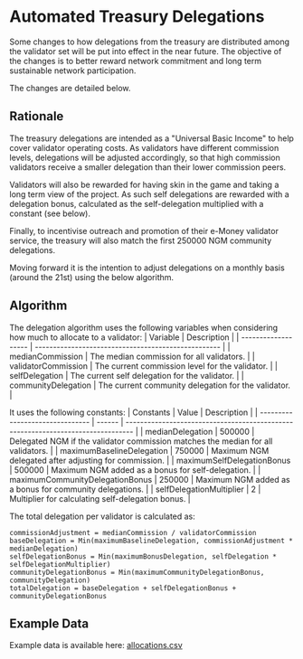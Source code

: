 # Automated Treasury Delegations

Some changes to how delegations from the treasury are distributed among the validator set will be put into effect in the near future. The objective of the changes 
is to better reward network commitment and long term sustainable network participation.

The changes are detailed below.

## Rationale
The treasury delegations are intended as a "Universal Basic Income" to help cover validator operating costs.
As validators have different commission levels, delegations will be adjusted accordingly, so that high commission validators receive a
smaller delegation than their lower commission peers.

Validators will also be rewarded for having skin in the game and taking a long term view of the project.
As such self delegations are rewarded with a delegation bonus, calculated as the self-delegation multiplied with a constant (see below). 

Finally, to incentivise outreach and promotion of their e-Money validator service, the treasury will also match the first 250000 NGM community delegations. 

Moving forward it is the intention to adjust delegations on a monthly basis (around the 21st) using the below algorithm. 

## Algorithm
The delegation algorithm uses the following variables when considering how much to allocate to a validator:
| Variable            | Description                                         |
| ------------------- | --------------------------------------------------- |
| medianCommission    | The median commission for all validators.           |
| validatorCommission | The current commission level for the validator.     |
| selfDelegation      | The current self delegation for the validator.      |
| communityDelegation | The current community delegation for the validator. |

It uses the following constants:
| Constants                       | Value  | Description                                                                      |
| ------------------------------- | ------ | -------------------------------------------------------------------------------- |
| medianDelegation                | 500000 | Delegated NGM if the validator commission matches the median for all validators. |
| maximumBaselineDelegation       | 750000 | Maximum NGM delegated after adjusting for commission.                            |
| maximumSelfDelegationBonus      | 500000 | Maximum NGM added as a bonus for self-delegation.                                |
| maximumCommunityDelegationBonus | 250000 | Maximum NGM added as a bonus for community delegations.                          |
| selfDelegationMultiplier        | 2      | Multiplier for calculating self-delegation bonus.                                |

The total delegation per validator is calculated as:
```
commissionAdjustment = medianCommission / validatorCommission
baseDelegation = Min(maximumBaselineDelegation, commissionAdjustment * medianDelegation)
selfDelegationBonus = Min(maximumBonusDelegation, selfDelegation * selfDelegationMultiplier)
communityDelegationBonus = Min(maximumCommunityDelegationBonus, communityDelegation)
totalDelegation = baseDelegation + selfDelegationBonus + communityDelegationBonus
```

## Example Data
Example data is available here: [allocations.csv](allocations.csv)